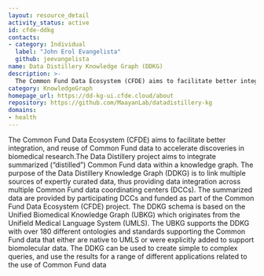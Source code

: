 ```yaml
---
layout: resource_detail
activity_status: active
id: cfde-ddkg
contacts:
- category: Individual
  label: "John Erol Evangelista"
  github: jeevangelista
name: Data Distillery Knowledge Graph (DDKG)
description: >-
  The Common Fund Data Ecosystem (CFDE) aims to facilitate better integration, and reuse of Common Fund data to accelerate discoveries in biomedical research.The Data Distillery project aims to integrate summarized (“distilled”) Common Fund data within a knowledge graph. The purpose of the Data Distillery Knowledge Graph (DDKG) is to link multiple sources of expertly curated data, thus providing data integration across multiple Common Fund data coordinating centers (DCCs).
category: KnowledgeGraph
homepage_url: https://dd-kg-ui.cfde.cloud/about
repository: https://github.com/MaayanLab/datadistillery-kg
domains:
- health
---
```


The Common Fund Data Ecosystem (CFDE) aims to facilitate better integration, and reuse 
of Common Fund data to accelerate discoveries in biomedical research.The Data Distillery 
project aims to integrate summarized (“distilled”) Common Fund data within a knowledge 
graph. The purpose of the Data Distillery Knowledge Graph (DDKG) is to link multiple 
sources of expertly curated data, thus providing data integration across multiple 
Common Fund data coordinating centers (DCCs). The summarized data are provided by 
participating DCCs and funded as part of the Common Fund Data Ecosystem (CFDE) project. 
The DDKG schema is based on the Unified Biomedical Knowledge Graph (UBKG) which 
originates from the Unifield Medical Language System (UMLS). The UBKG supports the 
DDKG with over 180 different ontologies and standards supporting the Common Fund 
data that either are native to UMLS or were explicitly added to support biomolecular 
data. The DDKG can be used to create simple to complex queries, and use the results 
for a range of different applications related to the use of Common Fund data

